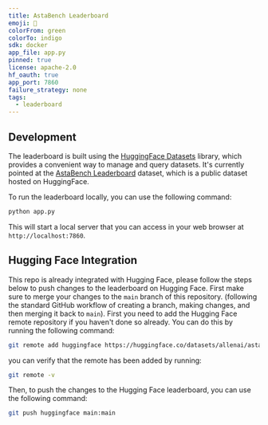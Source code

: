 ```yaml
---
title: AstaBench Leaderboard
emoji: 🥇
colorFrom: green
colorTo: indigo
sdk: docker
app_file: app.py
pinned: true
license: apache-2.0
hf_oauth: true
app_port: 7860
failure_strategy: none
tags:
  - leaderboard
---
```


## Development
The leaderboard is built using the [HuggingFace Datasets](https://huggingface.co/docs/datasets/index) library, which provides a convenient way to manage and query datasets.
It's currently pointed at the [AstaBench Leaderboard](https://huggingface.co/datasets/allenai/asta-bench-internal-results/) dataset, which is a public dataset hosted on HuggingFace.

To run the leaderboard locally, you can use the following command:

```bash
python app.py
```
This will start a local server that you can access in your web browser at `http://localhost:7860`.

## Hugging Face Integration
This repo is already integrated with Hugging Face, please follow the steps below to push changes to the leaderboard on Hugging Face.
First make sure to merge your changes to the `main` branch of this repository. (following the standard GitHub workflow of creating a branch, making changes, and then merging it back to `main`).
First you need to add the Hugging Face remote repository if you haven't done so already. You can do this by running the following command:

```bash
git remote add huggingface https://huggingface.co/datasets/allenai/asta-bench-internal-results
```
you can verify that the remote has been added by running:

```bash
git remote -v
```
Then, to push the changes to the Hugging Face leaderboard, you can use the following command:

```bash
git push huggingface main:main   
```
